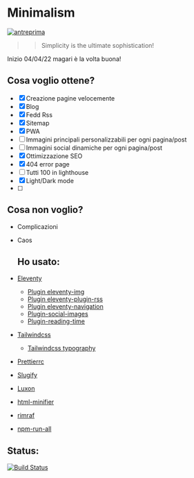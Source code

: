 # Minimalism

<a href="https://625acb66ce99ee000933cd18--venerable-sundae-621325.netlify.app/" target="blank_">
  <img alt="antreprima" src="http://marcomicale.altervista.org/minimalism.webp" heheight="100" >
</a>

> > Simplicity is the ultimate sophistication!

Inizio 04/04/22 magari è la volta buona!

## Cosa voglio ottene?

- [x] Creazione pagine velocemente
- [x] Blog
- [x] Fedd Rss
- [x] Sitemap
- [x] PWA
- [ ] Immagini principali personalizzabili per ogni pagina/post
- [ ] Immagini social dinamiche per ogni pagina/post
- [x] Ottimizzazione SEO
- [x] 404 error page
- [ ] Tutti 100 in lighthouse
- [x] Light/Dark mode
- [ ]

## Cosa non voglio?

- Complicazioni
- Caos

  ## Ho usato:

- [Eleventy](https://github.com/11ty/eleventy)
  - [Plugin eleventy-img](https://github.com/11ty/eleventy-img)
  - [Plugin eleventy-plugin-rss](https://github.com/11ty/eleventy-plugin-rss)
  - [Plugin eleventy-navigation](https://github.com/11ty/eleventy-navigation)
  - [Plugin-social-images](https://github.com/5t3ph/eleventy-plugin-social-images)
  - [Plugin-reading-time](https://github.com/johanbrook/eleventy-plugin-reading-time)
- [Tailwindcss](https://github.com/tailwindlabs/tailwindcss)
  - [Tailwindcss typography](https://github.com/tailwindlabs/tailwindcss-typography)
- [Prettierrc](https://github.com/obartra/prettierrc)
- [Slugify]([https://github.com/simov/slugify)
- [Luxon](https://github.com/moment/luxon)
- [html-minifier](https://github.com/kangax/html-minifier)
- [rimraf](https://github.com/isaacs/rimraf)
- [npm-run-all](https://github.com/mysticatea/npm-run-all)

## Status:

[![Build Status](https://badges.netlify.com/api/venerable-sundae-621325.svg?branch=master)](https://app.netlify.com/sites/venerable-sundae-621325/deploys)
